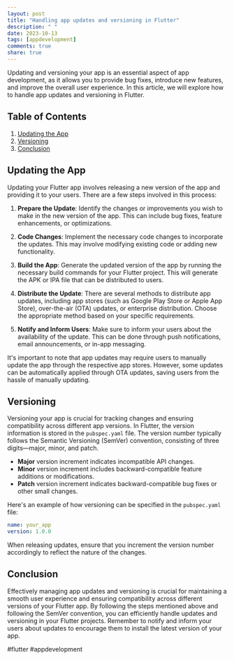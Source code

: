 ```yaml
---
layout: post
title: "Handling app updates and versioning in Flutter"
description: " "
date: 2023-10-13
tags: [appdevelopment]
comments: true
share: true
---
```


Updating and versioning your app is an essential aspect of app development, as it allows you to provide bug fixes, introduce new features, and improve the overall user experience. In this article, we will explore how to handle app updates and versioning in Flutter.

## Table of Contents
1. [Updating the App](#updating-the-app)
2. [Versioning](#versioning)
3. [Conclusion](#conclusion)

## Updating the App

Updating your Flutter app involves releasing a new version of the app and providing it to your users. There are a few steps involved in this process:

1. **Prepare the Update**: Identify the changes or improvements you wish to make in the new version of the app. This can include bug fixes, feature enhancements, or optimizations.

2. **Code Changes**: Implement the necessary code changes to incorporate the updates. This may involve modifying existing code or adding new functionality.

3. **Build the App**: Generate the updated version of the app by running the necessary build commands for your Flutter project. This will generate the APK or IPA file that can be distributed to users.

4. **Distribute the Update**: There are several methods to distribute app updates, including app stores (such as Google Play Store or Apple App Store), over-the-air (OTA) updates, or enterprise distribution. Choose the appropriate method based on your specific requirements.

5. **Notify and Inform Users**: Make sure to inform your users about the availability of the update. This can be done through push notifications, email announcements, or in-app messaging.

It's important to note that app updates may require users to manually update the app through the respective app stores. However, some updates can be automatically applied through OTA updates, saving users from the hassle of manually updating.

## Versioning
Versioning your app is crucial for tracking changes and ensuring compatibility across different app versions. In Flutter, the version information is stored in the `pubspec.yaml` file. The version number typically follows the Semantic Versioning (SemVer) convention, consisting of three digits—major, minor, and patch.

- **Major** version increment indicates incompatible API changes.
- **Minor** version increment includes backward-compatible feature additions or modifications.
- **Patch** version increment indicates backward-compatible bug fixes or other small changes.

Here's an example of how versioning can be specified in the `pubspec.yaml` file:

```yaml
name: your_app
version: 1.0.0
```

When releasing updates, ensure that you increment the version number accordingly to reflect the nature of the changes.

## Conclusion
Effectively managing app updates and versioning is crucial for maintaining a smooth user experience and ensuring compatibility across different versions of your Flutter app. By following the steps mentioned above and following the SemVer convention, you can efficiently handle updates and versioning in your Flutter projects. Remember to notify and inform your users about updates to encourage them to install the latest version of your app.

#flutter #appdevelopment